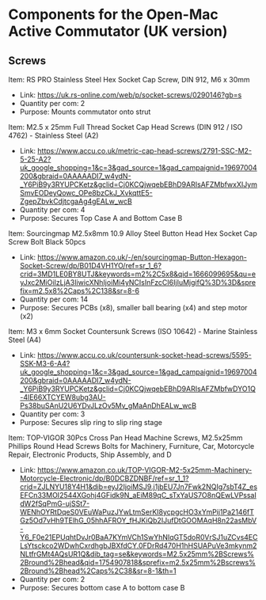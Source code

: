 # Components for the Open-Mac Active Commutator (UK version)

## Screws 

Item: RS PRO Stainless Steel Hex Socket Cap Screw, DIN 912, M6 x 30mm
- Link: https://uk.rs-online.com/web/p/socket-screws/0290146?gb=s
- Quantity per com: 2
- Purpose: Mounts commutator onto strut 

Item: M2.5 x 25mm Full Thread Socket Cap Head Screws (DIN 912 / ISO 4762) - Stainless Steel (A2)
- Link: https://www.accu.co.uk/metric-cap-head-screws/2791-SSC-M2-5-25-A2?uk_google_shopping=1&c=3&gad_source=1&gad_campaignid=19697004200&gbraid=0AAAAADI7_w4ydN-_Y6PiB9y3RYUPCKetz&gclid=Cj0KCQjwqebEBhD9ARIsAFZMbfwxXIJymSmvEODeyQowc_OPe8bzCkJ_XvkqttE5-ZgepZbvkCdjtcgaAg4gEALw_wcB
- Quantity per com: 4
- Purpose: Secures Top Case A and Bottom Case B

Item: Sourcingmap M2.5x8mm 10.9 Alloy Steel Button Head Hex Socket Cap Screw Bolt Black 50pcs
- Link: https://www.amazon.co.uk/-/en/sourcingmap-Button-Hexagon-Socket-Screw/dp/B01D4VH1YO/ref=sr_1_6?crid=3MD1LE0BY8UTJ&keywords=m2%2C5x8&qid=1666099695&qu=eyJxc2MiOiIzLjA3IiwicXNhIjoiMi4yNCIsInFzcCI6IjIuMjgifQ%3D%3D&sprefix=m2.5x8%2Caps%2C138&sr=8-6
- Quantity per com: 14
- Purpose: Secures PCBs (x8), smaller ball bearing (x4) and step motor (x2)

Item: M3 x 6mm Socket Countersunk Screws (ISO 10642) - Marine Stainless Steel (A4)
- Link: https://www.accu.co.uk/countersunk-socket-head-screws/5595-SSK-M3-6-A4?uk_google_shopping=1&c=3&gad_source=1&gad_campaignid=19697004200&gbraid=0AAAAADI7_w4ydN-_Y6PiB9y3RYUPCKetz&gclid=Cj0KCQjwqebEBhD9ARIsAFZMbfwDYO1Q-4lE66XTCYEW8ubg3AU-Ps38buSAnU2U6YDvJLzOv5Mv_gMaAnDhEALw_wcB
- Quantity per com: 3
- Purpose: Secures slip ring to slip ring stage

Item: TOP-VIGOR 30Pcs Cross Pan Head Machine Screws, M2.5x25mm Phillips Round Head Screws Bolts for Machinery, Furniture, Car, Motorcycle Repair, Electronic Products, Ship Assembly, and D
- Link: https://www.amazon.co.uk/TOP-VIGOR-M2-5x25mm-Machinery-Motorcycle-Electronic/dp/B0DCBZDNBF/ref=sr_1_1?crid=ZJLNYU18Y4H1&dib=eyJ2IjoiMSJ9.j1jbEU7Jn7Fwk2NQIg7sbT4Z_esEFCn33MOI2544XGohj4GFidk9N_aEiM89qC_sTxYaUS7O8nQEwLVPssaIdW2fSqPmG-ujSSt7-WENhOYRtDqeS0VEuWaPuzJYwLtmSerKI8ycpgcHO3xYmPij1Pa2146fTGz5Od7vHh9TElhG_05hhAFROY_fHJKiQb2IJufDtGOOMAqH8n22asMbV-Y6_F0e21EPUqhtDvJr0BaA7KYmVCh1SwYhNIqGT5doR0VrSJ1uZCvs4ECLsYtsckco2WDwhCxrdhgbJBXfdCY.0FDrRd470H1hHSUAPuVe3mkynm2NLtfrGMt4AQsUR1Q&dib_tag=se&keywords=M2.5x25mm%2BScrews%2Bround%2Bhead&qid=1754907818&sprefix=m2.5x25mm%2Bscrews%2Bround%2Bhead%2Caps%2C38&sr=8-1&th=1
- Quantity per com: 2
- Purpose: Secures bottom case A to bottom case B

